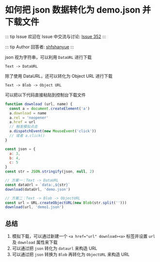 # 如何把 json 数据转化为 demo.json 并下载文件



::: tip Issue 
 欢迎在 Issue 中交流与讨论: [Issue 352](https://github.com/shfshanyue/Daily-Question/issues/352) 
:::

::: tip Author 
回答者: [shfshanyue](https://github.com/shfshanyue) 
:::

json 视为字符串，可以利用 `DataURL` 进行下载

`Text -> DataURL`

除了使用 DataURL，还可以转化为 Object URL 进行下载

`Text -> Blob -> Object URL`

可以把以下代码直接粘贴到控制台下载文件

``` js
function download (url, name) {
  const a = document.createElement('a')
  a.download = name
  a.rel = 'noopener'
  a.href = url
  // 触发模拟点击
  a.dispatchEvent(new MouseEvent('click'))
  // 或者 a.click()
}

const json = {
  a: 3,
  b: 4,
  c: 5
}
const str = JSON.stringify(json, null, 2)

// 方案一：Text -> DataURL
const dataUrl = `data:,${str}`
download(dataUrl, 'demo.json')

// 方案二：Text -> Blob -> ObjectURL
const url = URL.createObjectURL(new Blob(str.split('')))
download(url, 'demo1.json')
```

## 总结

1. 模拟下载，可以通过新建一个 `<a href="url" download><a>` 标签并设置 `url` 及 `download` 属性来下载
2. 可以通过把 `json` 转化为 `dataurl` 来构造 URL
3. 可以通过把 `json` 转换为 `Blob` 再转化为 `ObjectURL` 来构造 URL
